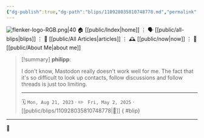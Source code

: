 ```yaml
---
{"dg-publish":true,"dg-path":"blips/110928035810748778.md","permalink":"/blips/110928035810748778/","title":"philipp on mastodon @ 2023-08-21"}
---
```



<div class="transclusion internal-embed is-loaded"><div class="markdown-embed">




![flenker-logo-RGB.png|40](/img/user/attachments/flenker-logo-RGB.png)
🏠 [[public/Index\|home]]  ⋮ 🗣️ [[public/all-blips\|blips]] ⋮  📝 [[public/All Articles\|articles]]  ⋮ 🕰️ [[public/now\|now]] ⋮ 🪪 [[public/About Me\|about me]]


</div></div>


> [!summary] **philipp**:
>
> I don't know, Mastodon really doesn't work well for me. The fact that it's so difficult to look up contacts, follow discussions and follow threads is just too limiting.
> - - -
>
> 🗓️ <code>Mon, Aug 21, 2023</code>  · ✏️ <code> Fri, May 2, 2025</code>  · [[public/blips/110928035810748778\|🔗]]
{ #blip}


- - -

 👾
